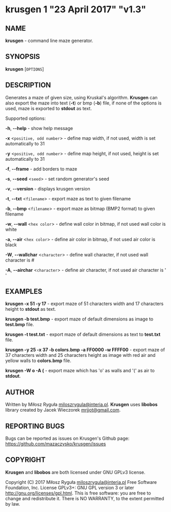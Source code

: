 # krusgen 1 "23 April 2017" "v1.3"

## NAME
**krusgen** - command line maze generator.

## SYNOPSIS
**krusgen** [`OPTIONS`]

## DESCRIPTION
Generates a maze of given size, using Kruskal's algorithm.
**Krusgen** can also export the maze into text (**-t**)  or bmp (**-b**) file, if none of the options is used, maze is exported to **stdout** as text.

Supported options:

**-h**, **--help** - show help message

**-x** <`positive, odd number`> - define map width, if not used, width is set automatically to 31

**-y** <`positive, odd number`> - define map height, if not used, height is set automatically to 31

**-f**, **--frame** - add borders to maze

**-s**, **--seed** <`seed`> - set random generator's seed

**-v**, **--version** - displays krusgen version

**-t**, **--txt** <`filename`> - export maze as text to given filename

**-b**, **--bmp** <`filename`> - export maze as bitmap (BMP2 format) to given filename

**-w**, **--wall** <`hex color`> - define wall color in bitmap, if not used wall color is white

**-a**, **--air** <`hex color`> - define air color in bitmap, if not used air color is black

**-W**, **--wallchar** <`character`> - define wall character, if not used wall character is #

**-A**, **--airchar** <`character`> - define air character, if not used air character is ' '                 

## EXAMPLES
**krusgen -x 51 -y 17** - export maze of 51 characters width and 17 characters height to **stdout** as text.

**krusgen -b test.bmp** - export maze of default dimensions as image to **test.bmp** file.

**krusgen -t test.txt** - export maze of default dimensions as text to **test.txt** file.

**krusgen -y 25 -x 37 -b colors.bmp -a FF0000 -w FFFF00** - export maze of 37 characters width and 25 characters height as image with red air and yellow walls to **colors.bmp** file.

**krusgen -W o -A \(** - export maze which has 'o' as walls and '(' as air to **stdout**.

## AUTHOR
Written by Miłosz Ryguła <miloszrygula@interia.pl>.
**Krusgen** uses **libobos** library created by Jacek Wieczorek <mrjjot@gmail.com>.

## REPORTING BUGS
Bugs can be reported as issues on Krusgen's Github page: https://github.com/mazaczysko/krusgen/issues

## COPYRIGHT
**Krusgen** and **libobos** are both licensed under GNU GPLv3 license.

Copyright (C) 2017 Miłosz Ryguła <miloszrygula@interia.pl>
Free Software Foundation, Inc.  License GPLv3+: GNU
GPL version 3 or later <http://gnu.org/licenses/gpl.html>.
This is free software: you are free  to  change  and  redistribute  it.
There is NO WARRANTY, to the extent permitted by law.
